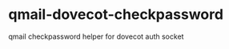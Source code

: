 qmail-dovecot-checkpassword
===========================

qmail checkpassword helper for dovecot auth socket
